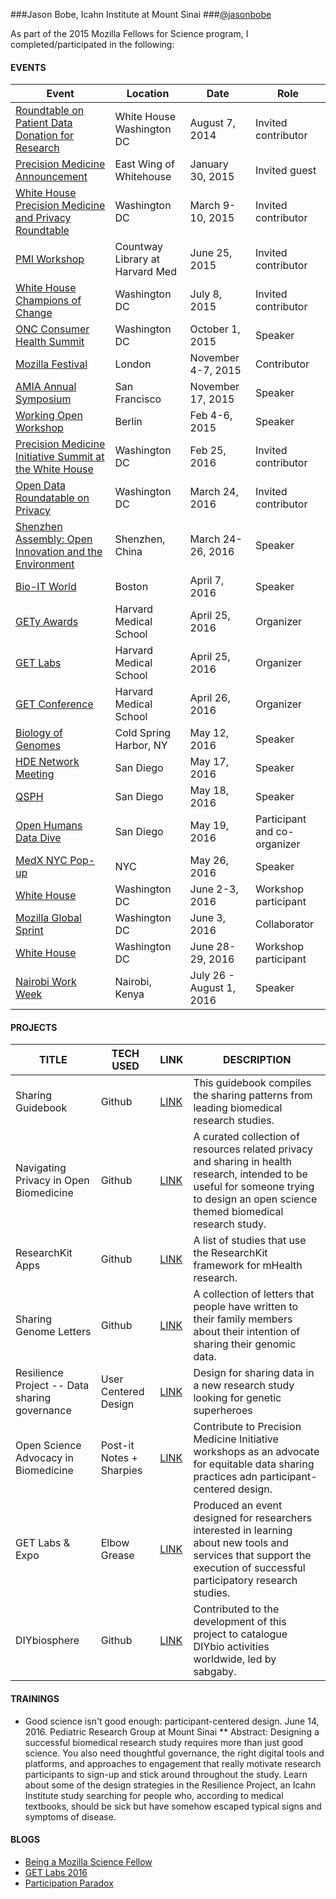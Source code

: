 
###Jason Bobe, Icahn Institute at Mount Sinai
###[@jasonbobe](https://twitter.com/jasonbobe)

As part of the 2015 Mozilla Fellows for Science program, I completed/participated in the following: 

#### EVENTS

Event | Location | Date | Role
----- | -------- | ---- | -----
[Roundtable on Patient Data Donation for Research](more) | White House Washington DC | August 7, 2014 | Invited contributor
[Precision Medicine Announcement]() | East Wing of Whitehouse | January 30, 2015 | Invited guest
[White House Precision Medicine and Privacy Roundtable]() | Washington DC | March 9-10, 2015 | Invited contributor
[PMI Workshop]() | Countway Library at Harvard Med | June 25, 2015 | Invited contributor
[White House Champions of Change](https://www.whitehouse.gov/champions) | Washington DC | July 8, 2015 | Invited contributor
[ONC Consumer Health Summit](http://www.capconcorp.com/meeting/2014/Consumer-Health-IT-Summit/) | Washington DC | October 1, 2015 | Speaker
[Mozilla Festival](https://mozillafestival.org/) | London | November 4-7, 2015 | Contributor
[AMIA Annual Symposium](https://www.amia.org/amia2015) | San Francisco | November 17, 2015 | Speaker 
[Working Open Workshop](https://science.mozilla.org/working-open-workshop-february-2016) | Berlin | Feb 4-6, 2015 | Speaker
[Precision Medicine Initiative Summit at the White House](more) | Washington DC | Feb 25, 2016 | Invited contributor
[Open Data Roundatable on Privacy](https://www.data.gov/meta/open-data-roundtables/) | Washington DC | March 24, 2016 | Invited contributor
[Shenzhen Assembly: Open Innovation and the Environment](http://sagebase.org/events/sage-event-02/) | Shenzhen, China | March 24-26, 2016 | Speaker
[Bio-IT World](http://www.bio-itworldexpo.com/) | Boston | April 7, 2016 | Speaker
[GETy Awards](http://www.getconference.org/get2016/awards.html) | Harvard Medical School  | April 25, 2016 | Organizer
[GET Labs](www.getconference.org/get2016/labs.html) | Harvard Medical School  | April 25, 2016 | Organizer
[GET Conference](www.getconference.org) | Harvard Medical School  | April 26, 2016 | Organizer
[Biology of Genomes](https://meetings.cshl.edu/meetings.aspx?meet=genome&year=16) | Cold Spring Harbor, NY | May 12, 2016 | Speaker
[HDE Network Meeting](more) | San Diego | May 17, 2016 | Speaker
[QSPH](more) | San Diego | May 18, 2016 | Speaker
[Open Humans Data Dive](more) | San Diego | May 19, 2016 | Participant and co-organizer
[MedX NYC Pop-up](more) | NYC | May 26, 2016 | Speaker
[White House]() | Washington DC | June 2-3, 2016 | Workshop participant
[Mozilla Global Sprint](https://science.mozilla.org/programs/events/global-sprint-2016) | Washington DC | June 3, 2016 | Collaborator
[White House]() | Washington DC | June 28-29, 2016 | Workshop participant
[Nairobi Work Week]() | Nairobi, Kenya | July 26 - August 1, 2016 | Speaker

#### PROJECTS
TITLE | TECH USED | LINK | DESCRIPTION
----- | --------- | ---- | ------------
Sharing Guidebook | Github  | [LINK](http://blog.jasonbobe.net/sharing-guidebook/) | This guidebook compiles the sharing patterns from leading biomedical research studies. 
Navigating Privacy in Open Biomedicine | Github | [LINK](http://blog.jasonbobe.net/privacy-resources/) | A curated collection of resources related privacy and sharing in health research, intended to be useful for someone trying to design an open science themed biomedical research study.
ResearchKit Apps | Github | [LINK](https://github.com/jasonbobe/research-kit-apps) | A list of studies that use the ResearchKit framework for mHealth research.
Sharing Genome Letters | Github | [LINK](https://github.com/jasonbobe/sharing-genome-letters) | A collection of letters that people have written to their family members about their intention of sharing their genomic data.
Resilience Project -- Data sharing governance | User Centered Design | [LINK]() | Design for sharing data in a new research study looking for genetic superheroes
Open Science Advocacy in Biomedicine | Post-it Notes + Sharpies | [LINK](https://science.mozilla.org/blog/ff-jason) | Contribute to Precision Medicine Initiative workshops as an advocate for equitable data sharing practices adn participant-centered design.
GET Labs & Expo | Elbow Grease | [LINK](http://www.getconference.org/get2016/labs.html) |  Produced an event designed for researchers interested in learning about new tools and services that support the execution of successful participatory research studies. 
DIYbiosphere | Github | [LINK](https://github.com/DIYbiosphere) | Contributed to the development of this project to catalogue DIYbio activities worldwide, led by sabgaby.

#### TRAININGS
* Good science isn't good enough: participant-centered design. June 14, 2016. Pediatric Research Group at Mount Sinai
** Abstract: Designing a successful biomedical research study requires more than just good science. You also need thoughtful governance, the right digital tools and platforms, and approaches to engagement that really motivate research participants to sign-up and stick around throughout the study. Learn about some of the design strategies in the Resilience Project, an Icahn Institute study searching for people who, according to medical textbooks, should be sick but have somehow escaped typical signs and symptoms of disease.

#### BLOGS
* [Being a Mozilla Science Fellow](http://blog.jasonbobe.net/mozilla-fellow-retrospective/)
* [GET Labs 2016](http://blog.jasonbobe.net/Architecture-Participation-GET-Labs/)
* [Participation Paradox](http://blog.jasonbobe.net/participation-paradox/)

